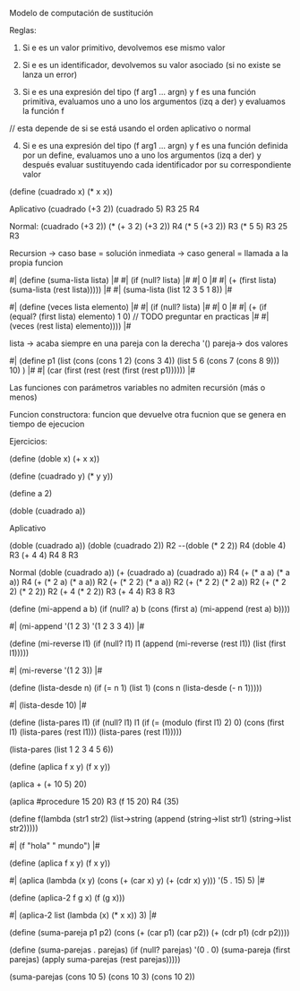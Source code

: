 

Modelo de computación de sustitución

Reglas:

1. Si e es un valor primitivo, devolvemos ese mismo valor

2. Si e es un identificador, devolvemos su valor asociado (si no existe se lanza un error)

3. Si e es una expresión del tipo (f arg1 ... argn) y f es una función primitiva, evaluamos uno a uno los argumentos (izq a der) y evaluamos la función f

// esta depende de si se está usando el orden aplicativo o normal

4. Si e es una expresión del tipo (f arg1 ... argn) y f es una función definida por un define, evaluamos uno a uno los argumentos (izq a der) y después evaluar sustituyendo cada identificador por su correspondiente valor

(define (cuadrado x)
  (* x x))

Aplicativo
(cuadrado (+3 2))
(cuadrado 5) R3
25 R4

Normal: 
(cuadrado (+3 2))
(* (+ 3 2) (+3 2)) R4
(* 5 (+3 2)) R3
(* 5 5) R3
25 R3


Recursion
-> caso base = solución inmediata
-> caso general = llamada a la propia funcion

#| (define (suma-lista lista) |#
#|   (if (null? lista)  |#
#|     0 |#
#|     (+ (first lista) (suma-lista (rest lista))))) |#
#| (suma-lista (list 12 3 5 1 8)) |#

#| (define (veces lista elemento) |#
#|   (if (null? lista) |#
#|     0 |#
#|     (+ (if (equal? (first lista) elemento) 1 0)  // TODO preguntar en practicas |#
#|        (veces (rest lista) elemento)))) |#


lista -> acaba siempre en una pareja con la derecha '()
pareja-> dos valores


#| (define p1 (list (cons (cons 1 2) (cons 3 4)) (list 5 6 (cons 7 (cons 8 9))) 10) ) |#
#| (car (first (rest (rest (first (rest p1)))))) |#

Las funciones con parámetros variables no admiten recursión (más o menos)

Funcion constructora: funcion que devuelve otra fucnion que se genera en tiempo de ejecucion




Ejercicios:

(define (doble x) 
    (+ x x))

(define (cuadrado y) 
    (* y y))

(define a 2)

(doble (cuadrado a))

Aplicativo

(doble (cuadrado a))
(doble (cuadrado 2)) R2 
--(doble (* 2 2)) R4
(doble 4) R3
(+ 4 4) R4
8 R3

Normal
(doble (cuadrado a))
(+ (cuadrado a) (cuadrado a)) R4
(+ (* a a) (* a a)) R4
(+ (* 2 a) (* a a)) R2
(+ (* 2 2) (* a a)) R2
(+ (* 2 2) (* 2 a)) R2
(+ (* 2 2) (* 2 2)) R2
(+ 4 (* 2 2)) R3
(+ 4 4) R3
8 R3

(define (mi-append a b)
  (if (null? a)
    b
    (cons (first a) (mi-append (rest a) b))))


#| (mi-append '(1 2 3) '(1 2 3 3 4)) |#


(define (mi-reverse l1)
  (if (null? l1)
    l1
    (append (mi-reverse (rest l1)) (list (first l1)))))

#| (mi-reverse '(1 2 3)) |#

(define (lista-desde n)
  (if (= n 1)
    (list 1)
    (cons n (lista-desde (- n 1)))))

#| (lista-desde 10) |#

(define (lista-pares l1)
  (if (null? l1)
    l1
    (if (= (modulo (first l1) 2) 0)
      (cons (first l1) (lista-pares (rest l1)))
      (lista-pares (rest l1)))))

(lista-pares (list 1 2 3 4 5 6))

(define (aplica f x y)
  (f x y))

(aplica + (+ 10 5) 20)

(aplica #procedure 15 20) R3
(f 15 20) R4
(35)

(define f(lambda (str1 str2)
  (list->string (append (string->list str1) (string->list str2)))))

#| (f "hola" " mundo") |#


(define (aplica f x y)
  (f x y))

#| (aplica (lambda (x y) (cons (+ (car x) y) (+ (cdr x) y))) '(5 . 15) 5) |#


(define (aplica-2 f g x)
  (f (g x)))

#| (aplica-2 list (lambda (x) (* x x)) 3) |#

(define (suma-pareja p1 p2)
  (cons (+ (car p1) (car p2))
      (+ (cdr p1) (cdr p2))))

(define (suma-parejas . parejas)
  (if (null? parejas)
    '(0 . 0)
    (suma-pareja (first parejas) (apply suma-parejas (rest parejas)))))

(suma-parejas (cons 10 5) (cons 10 3) (cons 10 2))
